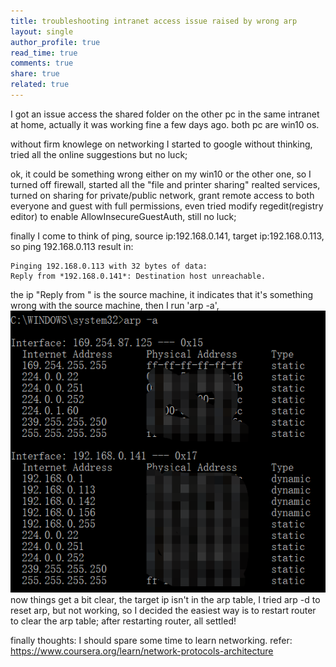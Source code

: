 ```yaml
---
title: troubleshooting intranet access issue raised by wrong arp
layout: single
author_profile: true
read_time: true
comments: true
share: true
related: true
---
```


I got an issue access the shared folder on the other pc in the same intranet at home, actually it was working fine a few days ago.
both pc are win10 os.

without firm knowlege on networking I started to google without thinking, tried all the online suggestions but no luck;

ok, it could be something wrong either on my win10 or the other one, so I turned off firewall, started all the "file and printer sharing" realted services, turned on sharing for private/public network, grant remote access to both everyone and guest with full permissions, 
even tried modify regedit(registry editor) to enable AllowInsecureGuestAuth, still no luck;

finally I come to think of ping, source ip:192.168.0.141, target ip:192.168.0.113, so ping 192.168.0.113 result in:
```
Pinging 192.168.0.113 with 32 bytes of data:
Reply from *192.168.0.141*: Destination host unreachable.
```
the ip "Reply from " is the source machine, it indicates that it's something wrong with the source machine, 
then I run 'arp -a', 
![](/content/images/post/20190531/arp.png)
now things get a bit clear, the target ip isn't in the arp table, I tried arp -d to reset arp, but not working, so I decided the easiest way is to restart router to clear the arp table;
after restarting router, all settled!

finally thoughts: I should spare some time to learn networking.
refer:
https://www.coursera.org/learn/network-protocols-architecture